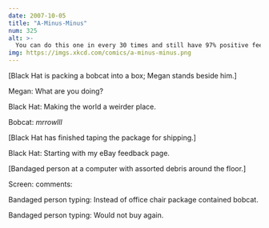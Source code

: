 ```yaml
---
date: 2007-10-05
title: "A-Minus-Minus"
num: 325
alt: >-
  You can do this one in every 30 times and still have 97% positive feedback.
img: https://imgs.xkcd.com/comics/a-minus-minus.png
---
```

[Black Hat is packing a bobcat into a box; Megan stands beside him.]

Megan: What are you doing?

Black Hat: Making the world a weirder place.

Bobcat: *mrrowlll*

[Black Hat has finished taping the package for shipping.]

Black Hat: Starting with my eBay feedback page.

[Bandaged person at a computer with assorted debris around the floor.]

Screen: comments:

Bandaged person typing: Instead of office chair package contained bobcat.

Bandaged person typing: Would not buy again.